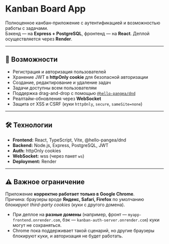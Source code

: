 # Kanban Board App

Полноценное канбан-приложение с аутентификацией и возможностью работы с задачами.  
Бэкенд — на **Express + PostgreSQL**, фронтенд — на **React**. Деплой осуществляется через **Render**.

---

## 🚀 Возможности

- Регистрация и авторизация пользователей
- Хранение JWT в **httpOnly cookie** для безопасной авторизации
- Создание, редактирование и удаление задач
- Задачи доступны всем пользователям
- Поддержка drag-and-drop с помощью [`@hello-pangea/dnd`](https://github.com/hello-pangea/dnd)
- Реалтайм-обновления через **WebSocket**
- Защита от XSS и CSRF (куки `httpOnly`, `secure`, `sameSite=none`)

---

## 🛠️ Технологии

- **Frontend:** React, TypeScript, Vite, @hello-pangea/dnd  
- **Backend:** Node.js, Express, PostgreSQL, JWT  
- **Auth:** httpOnly cookies  
- **WebSocket:** wss (через пакет `ws`)  
- **Deployment:** Render  

---

## ⚠️ Важное ограничение

Приложение **корректно работает только в Google Chrome**.  
Причина: браузеры вроде **Яндекс, Safari, Firefox** по умолчанию блокируют *third-party cookies* (куки с другого домена).  

- При деплое на **разные домены** (например, фронт — `myapp-frontend.onrender.com`, бэк — `kanban-auth-server.onrender.com`) куки могут не сохраняться.  
- Chrome пока поддерживает такой сценарий, но другие браузеры блокируют куки, и авторизация не будет работать.  
